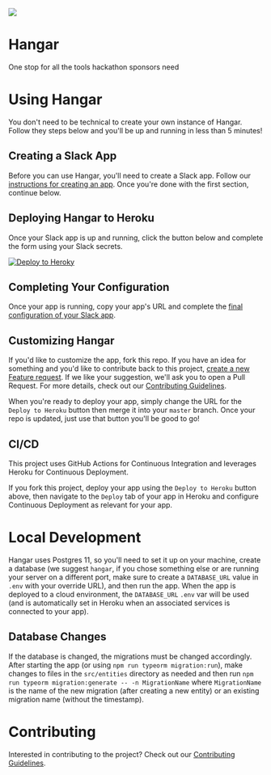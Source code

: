 ![](../../workflows/Build/badge.svg)


# Hangar
One stop for all the tools hackathon sponsors need

# Using Hangar
You don't need to be technical to create your own instance of Hangar. Follow they steps below and you'll be up and running in less than 5 minutes!

## Creating a Slack App
Before you can use Hangar, you'll need to create a Slack app. Follow our [instructions for creating an app](./src/Slack/README.md#initial-setup). Once you're done with the first section, continue below.

## Deploying Hangar to Heroku
Once your Slack app is up and running, click the button below and complete the form using your Slack secrets.

[![Deploy to Heroky](https://www.herokucdn.com/deploy/button.png)](https://heroku.com/deploy?template=https://github.com/AmericanAirlines/Hangar/tree/master)

## Completing Your Configuration
Once your app is running, copy your app's URL and complete the [final configuration of your Slack app](./src/Slack/README.md#after-deploying-hangar).

## Customizing Hangar
If you'd like to customize the app, fork this repo. If you have an idea for something and you'd like to contribute back to this project, [create a new Feature request](../../../issues/new?template=feature_request.md). If we like your suggestion, we'll ask you to open a Pull Request. For more details, check out our [Contributing Guidelines](./.github/CONTRIBUTING.md).

When you're ready to deploy your app, simply change the URL for the `Deploy to Heroku` button then merge it into your `master` branch. Once your repo is updated, just use that button you'll be good to go!

<!-- After the front end display for help queue is created, describe overriding the template here -->

## CI/CD
This project uses GitHub Actions for Continuous Integration and leverages Heroku for Continuous Deployment.

If you fork this project, deploy your app using the `Deploy to Heroku` button above, then navigate to the `Deploy` tab of your app in Heroku and configure Continuous Deployment as relevant for your app.

# Local Development
Hangar uses Postgres 11, so you'll need to set it up on your machine, create a database (we suggest `hangar`, if you chose something else or are running your server on a different port, make sure to create a `DATABASE_URL` value in `.env` with your override URL), and then run the app. When the app is deployed to a cloud environment, the `DATABASE_URL` `.env` var will be used (and is automatically set in Heroku when an associated services is connected to your app).

## Database Changes
If the database is changed, the migrations must be changed accordingly. After starting the app (or using `npm run typeorm migration:run`), make changes to files in the `src/entities` directory as needed and then run `npm run typeorm migration:generate -- -n MigrationName` where `MigrationName` is the name of the new migration (after creating a new entity) or an existing migration name (without the timestamp).

# Contributing
Interested in contributing to the project? Check out our [Contributing Guidelines](./.github/CONTRIBUTING.md).
